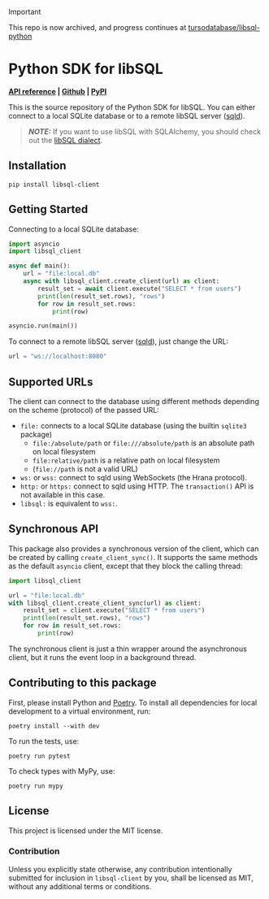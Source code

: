 > [!IMPORTANT]  
> This repo is now archived, and progress continues at [tursodatabase/libsql-python](https://github.com/tursodatabase/libsql-python)

# Python SDK for libSQL

**[API reference][reference] | [Github][github] | [PyPI][pypi]**

[reference]: https://libsql.org/libsql-client-py/reference.html
[github]: https://github.com/libsql/libsql-client-py
[pypi]: https://pypi.org/project/libsql-client/

This is the source repository of the Python SDK for libSQL. You can either connect to a local SQLite database or to a remote libSQL server ([sqld][sqld]).

> **_NOTE:_**  If you want to use libSQL with SQLAlchemy, you should check out the [libSQL dialect](https://github.com/libsql/sqlalchemy-libsql).

[sqld]: https://github.com/libsql/sqld

## Installation

```
pip install libsql-client
```

## Getting Started

Connecting to a local SQLite database:

```python
import asyncio
import libsql_client

async def main():
    url = "file:local.db"
    async with libsql_client.create_client(url) as client:
        result_set = await client.execute("SELECT * from users")
        print(len(result_set.rows), "rows")
        for row in result_set.rows:
            print(row)

asyncio.run(main())
```

To connect to a remote libSQL server ([sqld][sqld]), just change the URL:

```python
url = "ws://localhost:8080"
```

## Supported URLs

The client can connect to the database using different methods depending on the scheme (protocol) of the passed URL:

* `file:` connects to a local SQLite database (using the builtin `sqlite3` package)
  * `file:/absolute/path` or `file:///absolute/path` is an absolute path on local filesystem
  * `file:relative/path` is a relative path on local filesystem
  * (`file://path` is not a valid URL)
* `ws:` or `wss:` connect to sqld using WebSockets (the Hrana protocol).
* `http:` or `https:` connect to sqld using HTTP. The `transaction()` API is not available in this case.
* `libsql:` is equivalent to `wss:`.

## Synchronous API

This package also provides a synchronous version of the client, which can be created by calling `create_client_sync()`. It supports the same methods as the default `asyncio` client, except that they block the calling thread:

```python
import libsql_client

url = "file:local.db"
with libsql_client.create_client_sync(url) as client:
    result_set = client.execute("SELECT * from users")
    print(len(result_set.rows), "rows")
    for row in result_set.rows:
        print(row)
```

The synchronous client is just a thin wrapper around the asynchronous client, but it runs the event loop in a background thread.

## Contributing to this package

First, please install Python and [Poetry][poetry]. To install all dependencies for local development to a
virtual environment, run:

[poetry]: https://python-poetry.org/

```
poetry install --with dev
```

To run the tests, use:

```
poetry run pytest
```

To check types with MyPy, use:

```
poetry run mypy
```

## License

This project is licensed under the MIT license.

### Contribution

Unless you explicitly state otherwise, any contribution intentionally submitted for inclusion in `libsql-client` by you, shall be licensed as MIT, without any additional terms or conditions.
